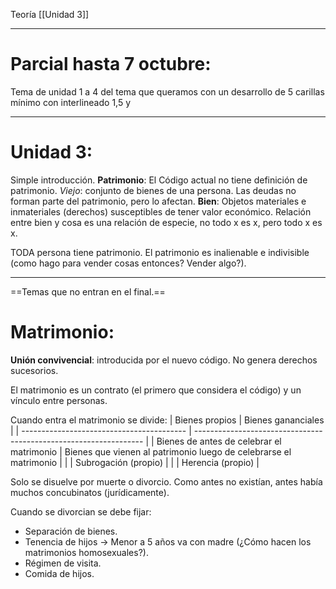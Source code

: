 Teoría [[Unidad 3]]

---
# Parcial hasta 7 octubre:

Tema de unidad 1 a 4 del tema que queramos con un desarrollo de 5 carillas mínimo con interlineado 1,5 y 

---
# Unidad 3:

Simple introducción.
**Patrimonio**: El Código actual no tiene definición de patrimonio. _Viejo_: conjunto de bienes de una persona.
Las deudas no forman parte del patrimonio, pero lo afectan.
**Bien**: Objetos materiales e inmateriales (derechos) susceptibles de tener valor económico. Relación entre bien y cosa es una relación de especie, no todo x es x, pero todo x es x.

TODA persona tiene patrimonio. El patrimonio es inalienable e indivisible (como hago para vender cosas entonces? Vender algo?).

---
==Temas que no entran en el final.==
# Matrimonio:
**Unión convivencial**: introducida por el nuevo código. No genera derechos sucesorios.

El matrimonio es un contrato (el primero que considera el código) y un vínculo entre personas.

Cuando entra el matrimonio se divide:
| Bienes propios                            | Bienes gananciales                                                |
| ----------------------------------------- | ----------------------------------------------------------------- |
| Bienes de antes de celebrar el matrimonio | Bienes que vienen al patrimonio luego de celebrarse el matrimonio |
|                                           | Subrogación (propio)                                              |
|                                           | Herencia (propio)                                                 | 

Solo se disuelve por muerte o divorcio. Como antes no existían, antes había muchos concubinatos (jurídicamente).

Cuando se divorcian se debe fijar:
- Separación de bienes.
- Tenencia de hijos -> Menor a 5 años va con madre (¿Cómo hacen los matrimonios homosexuales?).
- Régimen de visita.
- Comida de hijos.



